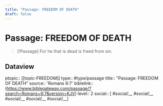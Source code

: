 ```yaml
---
title: "Passage: FREEDOM OF DEATH"
draft: false
---
```


# Passage: FREEDOM OF DEATH
> [!Passage]
> For he that is dead is freed from sin.

## Dataview
ptopic:: [[topic-FREEDOM]]
type:: #type/passage
title:: "Passage: FREEDOM OF DEATH"
source:: 'Romans 6:7'
biblelink:: (https://www.biblegateway.com/passage/?search=Romans+6:7&version=KJV)
level:: 2
social:: [ #social/__ #social/__ #social/__ #social/__ #social/__]